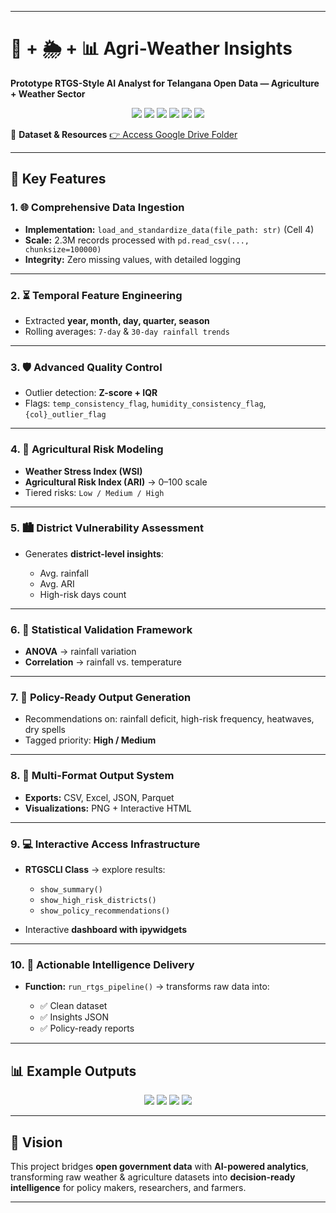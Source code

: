 
---

# 🌾 + 🌦️ + 📊 Agri-Weather Insights

**Prototype RTGS-Style AI Analyst for Telangana Open Data — Agriculture + Weather Sector**

<p align="center">
  <img src="https://img.shields.io/badge/Language-Python-blue?style=for-the-badge&logo=python" />
  <img src="https://img.shields.io/badge/Framework-Jupyter-orange?style=for-the-badge&logo=jupyter" />
  <img src="https://img.shields.io/badge/Data-Pandas-green?style=for-the-badge&logo=pandas" />
  <img src="https://img.shields.io/badge/Visualization-Matplotlib%20|%20Seaborn-red?style=for-the-badge&logo=plotly" />
  <img src="https://img.shields.io/badge/Backend-RTGS%20Pipeline-purple?style=for-the-badge&logo=fastapi" />
  <img src="https://img.shields.io/badge/Output-Policy%20Ready-blue?style=for-the-badge&logo=gov" />
</p>  

📂 **Dataset & Resources**
[👉 Access Google Drive Folder](https://drive.google.com/drive/folders/1XQ3lvMYUm0kvVloAyEhnxs9hYEToP18H?usp=drive_link)

---

## 🔑 Key Features

### 1. 🌐 Comprehensive Data Ingestion

* **Implementation:** `load_and_standardize_data(file_path: str)` (Cell 4)
* **Scale:** 2.3M records processed with `pd.read_csv(..., chunksize=100000)`
* **Integrity:** Zero missing values, with detailed logging

---

### 2. ⏳ Temporal Feature Engineering

* Extracted **year, month, day, quarter, season**
* Rolling averages: `7-day` & `30-day rainfall trends`

---

### 3. 🛡️ Advanced Quality Control

* Outlier detection: **Z-score + IQR**
* Flags: `temp_consistency_flag`, `humidity_consistency_flag`, `{col}_outlier_flag`

---

### 4. 🌱 Agricultural Risk Modeling

* **Weather Stress Index (WSI)**
* **Agricultural Risk Index (ARI)** → 0–100 scale
* Tiered risks: `Low / Medium / High`

---

### 5. 🏙️ District Vulnerability Assessment

* Generates **district-level insights**:

  * Avg. rainfall
  * Avg. ARI
  * High-risk days count

---

### 6. 📐 Statistical Validation Framework

* **ANOVA** → rainfall variation
* **Correlation** → rainfall vs. temperature

---

### 7. 📢 Policy-Ready Output Generation

* Recommendations on: rainfall deficit, high-risk frequency, heatwaves, dry spells
* Tagged priority: **High / Medium**

---

### 8. 📂 Multi-Format Output System

* **Exports:** CSV, Excel, JSON, Parquet
* **Visualizations:** PNG + Interactive HTML

---

### 9. 💻 Interactive Access Infrastructure

* **RTGSCLI Class** → explore results:

  * `show_summary()`
  * `show_high_risk_districts()`
  * `show_policy_recommendations()`
* Interactive **dashboard with ipywidgets**

---

### 10. 🚨 Actionable Intelligence Delivery

* **Function:** `run_rtgs_pipeline()` → transforms raw data into:

  * ✅ Clean dataset
  * ✅ Insights JSON
  * ✅ Policy-ready reports

---

## 📊 Example Outputs

<p align="center">
  <img src="https://img.shields.io/badge/Output-Insights_JSON-success?style=flat-square&logo=json" />
  <img src="https://img.shields.io/badge/Output-Visualizations-orange?style=flat-square&logo=chartdotjs" />
  <img src="https://img.shields.io/badge/Output-Policy_Recs-blueviolet?style=flat-square&logo=gov" />
  <img src="https://img.shields.io/badge/Export-CSV%20|%20Excel-lightgrey?style=flat-square&logo=microsoft-excel" />
</p>  

---

## 🚀 Vision

This project bridges **open government data** with **AI-powered analytics**, transforming raw weather & agriculture datasets into **decision-ready intelligence** for policy makers, researchers, and farmers.

---
